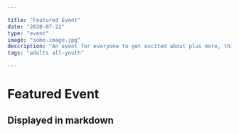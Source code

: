 ```yaml
---

title: "Featured Event"
date: "2020-07-22"
type: "event"
image: "some-image.jpg"
description: "An event for everyone to get excited about plus more, this is the big one!"
tags: "adults all-youth"

---
```


# Featured Event
## Displayed in markdown
